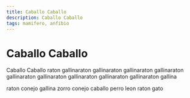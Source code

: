 ```yaml
---
title: Caballo Caballo
description: Caballo Caballo
tags: mamifero, anfibio
---
```


# Caballo Caballo

Caballo Caballo raton gallinaraton gallinaraton gallinaraton gallinaraton gallinaraton gallinaraton gallinaraton gallinaraton gallinaraton gallina

raton conejo gallina zorro conejo caballo perro leon raton gato